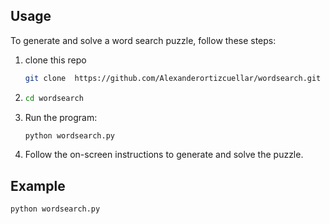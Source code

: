 
## Usage

To generate and solve a word search puzzle, follow these steps:

1. clone this repo

   ```bash
   git clone  https://github.com/Alexanderortizcuellar/wordsearch.git
   ```

3. ```bash
   cd wordsearch
   ```
   
6. Run the program:

    ```bash
    python wordsearch.py
    ```

7. Follow the on-screen instructions to generate and solve the puzzle.

## Example

```bash
python wordsearch.py
